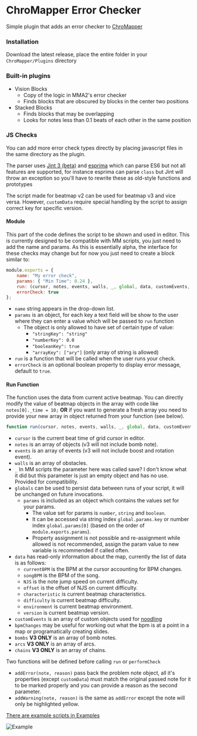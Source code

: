 ﻿# ChroMapper Error Checker

Simple plugin that adds an error checker to [ChroMapper](https://github.com/Caeden117/ChroMapper)

### Installation

Download the latest release, place the entire folder in your `ChroMapper/Plugins` directory

### Built-in plugins

- Vision Blocks
  - Copy of the logic in MMA2's error checker
  - Finds blocks that are obscured by blocks in the center two positions
- Stacked Blocks
  - Finds blocks that may be overlapping
  - Looks for notes less than 0.1 beats of each other in the same position

### JS Checks

You can add more error check types directly by placing javascript files in the same directory as the plugin.

The parser uses [Jint 3 (beta)](https://github.com/sebastienros/jint/issues/343) and [esprima](https://github.com/sebastienros/esprima-dotnet) which can parse ES6 but not all features are supported, for instance esprima can parse `class` but Jint will throw an exception so you'll have to rewrite these as old-style functions and prototypes

The script made for beatmap v2 can be used for beatmap v3 and vice versa. However, `customData` require special handling by the script to assign correct key for specific version.

#### Module

This part of the code defines the script to be shown and used in editor. This is currently designed to be compatible with MM scripts, you just need to add the name and params. As this is essentially alpha, the interface for these checks may change but for now you just need to create a block similar to:

```js
module.exports = {
	name: "My error check",
	params: { "Min Time": 0.24 },
	run: (cursor, notes, events, walls, _, global, data, customEvents, bpmChanges, bombs, arcs, chains) => {},
	errorCheck: true
};
```

- `name` string appears in the drop-down list.
- `params` is an object, for each key a text field will be show to the user where they can enter a value which will be passed to `run` function
  - The object is only allowed to have set of certain type of value:
    - `"stringKey": "string"`
    - `"numberKey": 0.0`
    - `"booleanKey": true`
    - `"arrayKey": ["ary"]` (only array of string is allowed)
- `run` is a function that will be called when the user runs your check.
- `errorCheck` is an optional boolean property to display error message, default to `true`.

#### Run Function

The function uses the data from current active beatmap. You can directly modify the value of beatmap objects in the array with code like `notes[0]._time = 10;` **OR** if you want to generate a fresh array you need to provide your new array in object returned from your function (see below).

```js
function run(cursor, notes, events, walls, _, global, data, customEvents, bpmChanges, bombs, arcs, chains) {}
```

  - `cursor` is the current beat time of grid cursor in editor.
  - `notes` is an array of objects (v3 will not include bomb note).
  - `events` is an array of events (v3 will not include boost and rotation event).
  - `walls` is an array of obstacles.
  - `_` In MM scripts the parameter here was called save? I don't know what it did but this parameter is just an empty object and has no use. Provided for compatibility.
  - `globals` can be used to persist data between runs of your script, it will be unchanged on future invocations.
    - `params` is included as an object which contains the values set for your params.
      - The value set for params is `number`, `string` and `boolean`.
      - It can be accessed via string index `global.params.key` or number index `global.params[0]` (based on the order of `module.exports.params`).
      - Property assignment is not possible and re-assignment while allowed is not recommended, assign the param value to new variable is recommended if called often.
  - `data` has read-only information about the map, currently the list of data is as follows:
    - `currentBPM` is the BPM at the cursor accounting for BPM changes.
    - `songBPM` is the BPM of the song.
    - `NJS` is the note jump speed on current difficulty.
    - `offset` is the offset of NJS on current difficulty.
    - `characteristic` is current beatmap characteristics.
    - `difficulty` is current beatmap difficulty.
    - `environment` is current beatmap environment.
    - `version` is current beatmap version.
  - `customEvents` is an array of custom objects used for [noodling](https://github.com/Aeroluna/NoodleExtensions/blob/master/Documentation/AnimationDocs.md#custom-events)
  - `bpmChanges` may be useful for working out what the bpm is at a point in a map or programatically creating slides.
  - `bombs` **V3 ONLY** is an array of bomb notes.
  - `arcs` **V3 ONLY** is an array of arcs.
  - `chains` **V3 ONLY** is an array of chains.

Two functions will be defined before calling `run` or `performCheck`

- `addError(note, reason)` pass back the problem note object, all it's properties (except `customData`) must match the original passed note for it to be marked properly and you can provide a reason as the second parameter.
- `addWarning(note, reason)` is the same as `addError` except the note will only be highlighted yellow.

[There are example scripts in Examples](Examples)

![Example](example.png)
